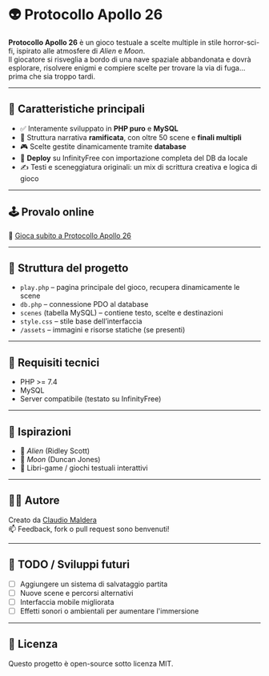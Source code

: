 # 👽 Protocollo Apollo 26

**Protocollo Apollo 26** è un gioco testuale a scelte multiple in stile horror-sci-fi, ispirato alle atmosfere di *Alien* e *Moon*.  
Il giocatore si risveglia a bordo di una nave spaziale abbandonata e dovrà esplorare, risolvere enigmi e compiere scelte per trovare la via di fuga… prima che sia troppo tardi.

---

## 🧠 Caratteristiche principali

- ✅ Interamente sviluppato in **PHP puro** e **MySQL**
- 🧩 Struttura narrativa **ramificata**, con oltre 50 scene e **finali multipli**
- 🎮 Scelte gestite dinamicamente tramite **database**
- 🚀 **Deploy** su InfinityFree con importazione completa del DB da locale
- ✍️ Testi e sceneggiatura originali: un mix di scrittura creativa e logica di gioco

---

## 🕹️ Provalo online

🔗 [Gioca subito a Protocollo Apollo 26](https://phpfantasy.free.nf/escape-the-office/play.php?scene=1)

---

## 📁 Struttura del progetto

- `play.php` – pagina principale del gioco, recupera dinamicamente le scene
- `db.php` – connessione PDO al database
- `scenes` (tabella MySQL) – contiene testo, scelte e destinazioni
- `style.css` – stile base dell’interfaccia
- `/assets` – immagini e risorse statiche (se presenti)

---

## 🔧 Requisiti tecnici

- PHP >= 7.4
- MySQL 
- Server compatibile (testato su InfinityFree)

---

## 📌 Ispirazioni

- 🎥 *Alien* (Ridley Scott)  
- 🎥 *Moon* (Duncan Jones)  
- 📖 Libri-game / giochi testuali interattivi

---

## 👨‍💻 Autore

Creato da [Claudio Maldera](https://www.linkedin.com/in/claudio-maldera-1ba731266/)  
📫 Feedback, fork o pull request sono benvenuti!

---

## 🧪 TODO / Sviluppi futuri

- [ ] Aggiungere un sistema di salvataggio partita  
- [ ] Nuove scene e percorsi alternativi  
- [ ] Interfaccia mobile migliorata  
- [ ] Effetti sonori o ambientali per aumentare l'immersione

---

## 📝 Licenza

Questo progetto è open-source sotto licenza MIT.
